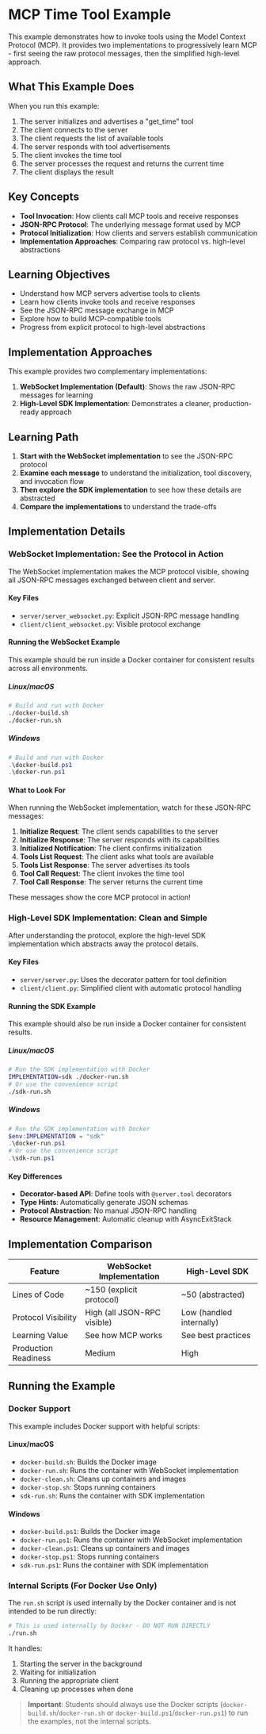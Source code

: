 # MCP Time Tool Example

This example demonstrates how to invoke tools using the Model Context Protocol (MCP). It provides two implementations to progressively learn MCP - first seeing the raw protocol messages, then the simplified high-level approach.

## What This Example Does

When you run this example:
1. The server initializes and advertises a "get_time" tool
2. The client connects to the server
3. The client requests the list of available tools
4. The server responds with tool advertisements
5. The client invokes the time tool
6. The server processes the request and returns the current time
7. The client displays the result

## Key Concepts

- **Tool Invocation**: How clients call MCP tools and receive responses
- **JSON-RPC Protocol**: The underlying message format used by MCP
- **Protocol Initialization**: How clients and servers establish communication
- **Implementation Approaches**: Comparing raw protocol vs. high-level abstractions

## Learning Objectives

- Understand how MCP servers advertise tools to clients
- Learn how clients invoke tools and receive responses
- See the JSON-RPC message exchange in MCP
- Explore how to build MCP-compatible tools
- Progress from explicit protocol to high-level abstractions

## Implementation Approaches

This example provides two complementary implementations:

1. **WebSocket Implementation (Default)**: Shows the raw JSON-RPC messages for learning
2. **High-Level SDK Implementation**: Demonstrates a cleaner, production-ready approach

## Learning Path

1. **Start with the WebSocket implementation** to see the JSON-RPC protocol
2. **Examine each message** to understand the initialization, tool discovery, and invocation flow
3. **Then explore the SDK implementation** to see how these details are abstracted
4. **Compare the implementations** to understand the trade-offs

## Implementation Details

### WebSocket Implementation: See the Protocol in Action

The WebSocket implementation makes the MCP protocol visible, showing all JSON-RPC messages exchanged between client and server.

#### Key Files
- `server/server_websocket.py`: Explicit JSON-RPC message handling
- `client/client_websocket.py`: Visible protocol exchange

#### Running the WebSocket Example

This example should be run inside a Docker container for consistent results across all environments.

##### Linux/macOS
```bash
# Build and run with Docker
./docker-build.sh
./docker-run.sh
```

##### Windows
```powershell
# Build and run with Docker
.\docker-build.ps1
.\docker-run.ps1
```

#### What to Look For

When running the WebSocket implementation, watch for these JSON-RPC messages:

1. **Initialize Request**: The client sends capabilities to the server
2. **Initialize Response**: The server responds with its capabilities
3. **Initialized Notification**: The client confirms initialization
4. **Tools List Request**: The client asks what tools are available
5. **Tools List Response**: The server advertises its tools
6. **Tool Call Request**: The client invokes the time tool
7. **Tool Call Response**: The server returns the current time

These messages show the core MCP protocol in action!

### High-Level SDK Implementation: Clean and Simple

After understanding the protocol, explore the high-level SDK implementation which abstracts away the protocol details.

#### Key Files
- `server/server.py`: Uses the decorator pattern for tool definition
- `client/client.py`: Simplified client with automatic protocol handling

#### Running the SDK Example

This example should also be run inside a Docker container for consistent results.

##### Linux/macOS
```bash
# Run the SDK implementation with Docker
IMPLEMENTATION=sdk ./docker-run.sh
# Or use the convenience script
./sdk-run.sh
```

##### Windows
```powershell
# Run the SDK implementation with Docker
$env:IMPLEMENTATION = "sdk"
.\docker-run.ps1
# Or use the convenience script
.\sdk-run.ps1
```

#### Key Differences

- **Decorator-based API**: Define tools with `@server.tool` decorators
- **Type Hints**: Automatically generate JSON schemas
- **Protocol Abstraction**: No manual JSON-RPC handling
- **Resource Management**: Automatic cleanup with AsyncExitStack

## Implementation Comparison

| Feature | WebSocket Implementation | High-Level SDK |
|---------|--------------------------|---------------|
| Lines of Code | ~150 (explicit protocol) | ~50 (abstracted) |
| Protocol Visibility | High (all JSON-RPC visible) | Low (handled internally) |
| Learning Value | See how MCP works | See best practices |
| Production Readiness | Medium | High |

## Running the Example

### Docker Support

This example includes Docker support with helpful scripts:

#### Linux/macOS
- `docker-build.sh`: Builds the Docker image
- `docker-run.sh`: Runs the container with WebSocket implementation
- `docker-clean.sh`: Cleans up containers and images
- `docker-stop.sh`: Stops running containers
- `sdk-run.sh`: Runs the container with SDK implementation

#### Windows
- `docker-build.ps1`: Builds the Docker image
- `docker-run.ps1`: Runs the container with WebSocket implementation
- `docker-clean.ps1`: Cleans up containers and images
- `docker-stop.ps1`: Stops running containers
- `sdk-run.ps1`: Runs the container with SDK implementation

### Internal Scripts (For Docker Use Only)

The `run.sh` script is used internally by the Docker container and is not intended to be run directly:

```bash
# This is used internally by Docker - DO NOT RUN DIRECTLY
./run.sh
```

It handles:
1. Starting the server in the background
2. Waiting for initialization
3. Running the appropriate client
4. Cleaning up processes when done

> **Important**: Students should always use the Docker scripts (`docker-build.sh`/`docker-run.sh` or `docker-build.ps1`/`docker-run.ps1`) to run the examples, not the internal scripts.
